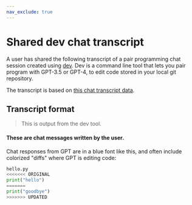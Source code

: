 ```yaml
---
nav_exclude: true
---
```


<meta http-equiv="Content-Security-Policy" 
    content="default-src 'self'; 
             script-src 'self' 'unsafe-inline' https://cdn.jsdelivr.net https://cdnjs.cloudflare.com; 
             connect-src http: https:;
             style-src 'self' 'unsafe-inline';">

# Shared dev chat transcript

A user has shared the following transcript of a pair programming chat session
created using <a href="https://dev.chat">dev</a>.
Dev is a command line tool that lets you pair program with GPT-3.5 or
GPT-4, to edit code stored in your local git repository.

The transcript is based on <a id="mdurl" href="">this chat transcript data</a>.

<div class="chat-transcript" id="shared-transcript">
</div>

## Transcript format

<div class="chat-transcript" markdown="1">

> This is output from the dev tool.

#### These are chat messages written by the user.

Chat responses from GPT are in a blue font like this,
and often include colorized "diffs" where GPT is editing code:


```python
hello.py
<<<<<<< ORIGINAL
print("hello")
=======
print("goodbye")
>>>>>>> UPDATED
```
</div>

<script src="https://cdn.jsdelivr.net/npm/marked/marked.min.js"></script>
<script src="https://cdnjs.cloudflare.com/ajax/libs/dompurify/3.0.6/purify.min.js"></script>
<script>
function isValidUrl(url) {
    try {
        const urlObj = new URL(url);
        return urlObj.protocol === 'http:' || urlObj.protocol === 'https:';
    } catch {
        return false;
    }
}

// Configure marked with secure defaults
marked.setOptions({
    headerIds: false,
    mangle: false
});

window.onload = function() {
    var urlParams = new URLSearchParams(window.location.search);
    var conv = urlParams.get('mdurl');
    if (!conv || !isValidUrl(conv)) {
        document.querySelector('#shared-transcript').innerHTML = 
            '<div style="color: red; padding: 1em;">Error: Invalid or missing URL provided</div>';
        return;
    }
    document.getElementById('mdurl').href = conv;
    // Check if the URL is a non-raw GitHub gist
    var gistRegex = /^https:\/\/gist\.github\.com\/([^\/]+)\/([a-f0-9]+)$/;
    var match = gistRegex.exec(conv);
    if (match) {
        // If it is, convert it into a raw URL
        conv = 'https://gist.githubusercontent.com/' + match[1] + '/' + match[2] + '/raw';
    }
    fetch(conv)
    .then(response => response.text())
    .then(markdown => {
        // Ensure every line that starts with '>' ends with exactly 2 spaces
        markdown = markdown.split('\n').map(function(line) {
            if (line.startsWith('>')) {
                return line.trimEnd() + '  ';
            }
            return line;
        }).join('\n');
        var html = marked.parse(markdown);
        var sanitizedHtml = DOMPurify.sanitize(html);
        var divElement = document.querySelector('#shared-transcript');
        divElement.innerHTML = sanitizedHtml;
    })
    .catch(error => {
        console.error('Error fetching markdown:', error);
        document.querySelector('#shared-transcript').innerHTML = 
            '<div style="color: red; padding: 1em;">Error: Failed to load chat transcript</div>';
    });
}
</script>

